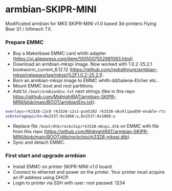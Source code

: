 # armbian-SKIPR-MINI
Modificated armbian for MKS SKIPR-MINI v1.0 based 3d-printers Flying Bear S1 / Infimech TX.

### Prepare EMMC
- Buy a Makerbase EMMC card whith adapter (https://vi.aliexpress.com/item/1005007552981093.html).
- Download an armbian-mkspi image. Now worked with 1.0.2-25.2.1 bookworm_current_6.12.12 (https://github.com/redrathnure/armbian-mkspi/releases/tag/mkspi%2F1.0.2-25.2.1).
- Burn an armbian-mkspi image to EMMC whith dd/balena-Etcher etc..
- Mount EMMC boot and root partitions.
- Add to `/boot/armbianEnv.txt` next strings (like in this repo https://github.com/MidnightRAT/armbian-SKIPR-MINI/blob/main/BOOT/armbianEnv.txt):
```bash
overlays=rk3328-i2c0 rk3328-i2s1-pcm5102 rk3328-mksklipad50-enable-rtc-end1 rk3328-mkspi-disable-lcd-spi rk3328-opp-1.4ghz rk3328-spi-spidev rk3328-uart1
usbstoragequirks=0x2537:0x1066:u,0x2537:0x1068:u
```
- Replace file `/boot/dtb/rockchip/rk3328-mkspi.dtb` on EMMC with file from this repo (https://github.com/MidnightRAT/armbian-SKIPR-MINI/blob/main/BOOT/dtb/rockchip/rk3328-mkspi.dtb).
- Sync and detach EMMC.

### First start and upgrade armbian
- Install EMMC on printer SKIPR-MINI v1.0 board.
- Connect to ethernet and power on the printer. Your printer must acquire an IP address using DHCP.
- Login to printer via SSH with user: root passwd: 1234
